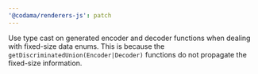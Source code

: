 ```yaml
---
'@codama/renderers-js': patch
---
```


Use type cast on generated encoder and decoder functions when dealing with fixed-size data enums. This is because the `getDiscriminatedUnion(Encoder|Decoder)` functions do not propagate the fixed-size information.
